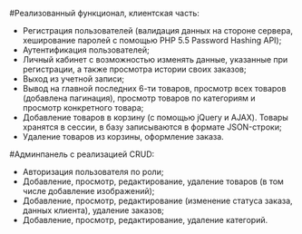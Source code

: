 #Реализованный функционал, клиентская часть:

- Регистрация пользователей (валидация данных на стороне сервера, хеширование паролей с помощью PHP 5.5 Password Hashing API);
- Аутентификация пользователей;
- Личный кабинет с возможностью изменять данные, указанные при регистрации, а также просмотра истории своих заказов;
- Выход из учетной записи;
- Вывод на главной последних 6-ти товаров, просмотр всех товаров (добавлена пагинация), просмотр товаров по категориям и просмотр конкретного товара;
- Добавление товаров в корзину (с помощью jQuery и AJAX). Товары хранятся в сессии, в базу записываются в формате JSON-строки;
- Удаление товаров из корзины, оформление заказа.

#Админпанель с реализацией CRUD:

- Авторизация пользователя по роли;
- Добавление, просмотр, редактирование, удаление товаров (в том числе добавление изображений);
- Добавление, просмотр, редактирование (изменение статуса заказа, данных клиента), удаление заказов;
- Добавление, просмотр, редактирование, удаление категорий.


